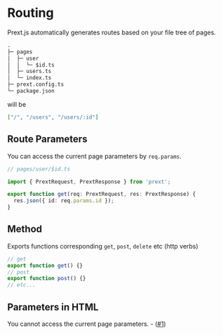 # Routing

Prext.js automatically generates routes based on your file tree of pages.

```txt
.
├─ pages
│  ├─ user
│  │  └─ $id.ts
│  ├─ users.ts
│  └─ index.ts
├─ prext.config.ts
└─ package.json
```

will be

```json
["/", "/users", "/users/:id"]
```

## Route Parameters

You can access the current page parameters by `req.params`.

```ts
// pages/user/$id.ts

import { PrextRequest, PrextResponse } from 'prext';

export function get(req: PrextRequest, res: PrextResponse) {
  res.json({ id: req.params.id });
}
```

## Method

Exports functions corresponding `get`, `post`, `delete` etc (http verbs)

```ts
// get
export function get() {}
// post
export function post() {}
// etc...
```

## Parameters in HTML

You cannot access the current page parameters. - ([#1](https://github.com/do4ng/prext/issues/1))
